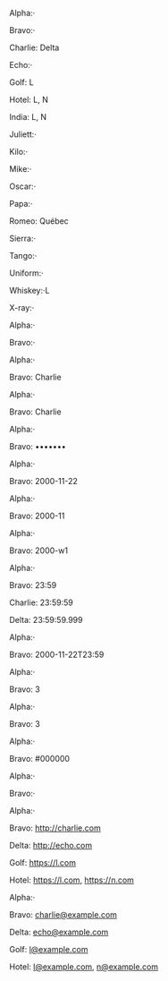 <!-- Text -->

Alpha:·

Bravo:·

Charlie: Delta

Echo:·

Golf: L

Hotel: L, N

India: L, N

Juliett:·

Kilo:·

Mike:·

Oscar:·

Papa:·

Romeo: Québec

Sierra:·

Tango:·

Uniform:·

Whiskey:·L

X-ray:·

<!-- Hidden -->

Alpha:·

Bravo:·

<!-- Search -->

Alpha:·

Bravo: Charlie

<!-- Telephone -->

Alpha:·

Bravo: Charlie

<!-- Password -->

Alpha:·

Bravo: •••••••

<!-- Date -->

Alpha:·

Bravo: 2000-11-22

<!-- Month -->

Alpha:·

Bravo: 2000-11

<!-- Week -->

Alpha:·

Bravo: 2000-w1

<!-- Time -->

Alpha:·

Bravo: 23:59

Charlie: 23:59:59

Delta: 23:59:59.999

<!-- Datetime-local -->

Alpha:·

Bravo: 2000-11-22T23:59

<!-- Number -->

Alpha:·

Bravo: 3

<!-- Range -->

Alpha:·

Bravo: 3

<!-- Color -->

Alpha:·

Bravo: #000000

<!-- File -->

Alpha:·

Bravo:·

<!-- URL -->

Alpha:·

Bravo: <http://charlie.com>

Delta: <http://echo.com>

Golf: <https://l.com>

Hotel: <https://l.com>, <https://n.com>

<!-- Email -->

Alpha:·

Bravo: [charlie@example.com](mailto:charlie@example.com)

Delta: [echo@example.com](mailto:echo@example.com)

Golf: [l@example.com](mailto:l@example.com)

Hotel: [l@example.com](mailto:l@example.com), [n@example.com](mailto:n@example.com)

<!-- Data lists -->
